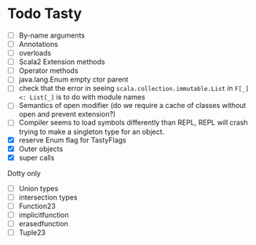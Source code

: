 # Todo Tasty

- [ ] By-name arguments
- [ ] Annotations
- [ ] overloads
- [ ] Scala2 Extension methods
- [ ] Operator methods
- [ ] java.lang.Enum empty ctor parent
- [ ] check that the error in seeing `scala.collection.immutable.List` in `F[_] <: List[_]` is to do with module names
- [ ] Semantics of open modifier (do we require a cache of classes without open and prevent extension?)
- [ ] Compiler seems to load symbols differently than REPL, REPL will crash trying to make a singleton type for an object.
- [x] reserve Enum flag for TastyFlags
- [x] Outer objects
- [x] super calls

Dotty only

- [ ] Union types
- [ ] intersection types
- [ ] Function23
- [ ] implicitfunction
- [ ] erasedfunction
- [ ] Tuple23
